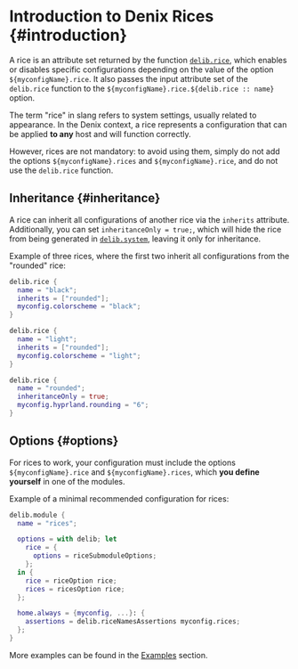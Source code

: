 # Introduction to Denix Rices {#introduction}
A rice is an attribute set returned by the function [`delib.rice`](/rices/structure), which enables or disables specific configurations depending on the value of the option `${myconfigName}.rice`. It also passes the input attribute set of the `delib.rice` function to the `${myconfigName}.rice.${delib.rice :: name}` option.

The term "rice" in slang refers to system settings, usually related to appearance. In the Denix context, a rice represents a configuration that can be applied **to any** host and will function correctly.

However, rices are not mandatory: to avoid using them, simply do not add the options `${myconfigName}.rices` and `${myconfigName}.rice`, and do not use the `delib.rice` function.

## Inheritance {#inheritance}
A rice can inherit all configurations of another rice via the `inherits` attribute. Additionally, you can set `inheritanceOnly = true;`, which will hide the rice from being generated in [`delib.system`](/TODO), leaving it only for inheritance.

Example of three rices, where the first two inherit all configurations from the "rounded" rice:

```nix
delib.rice {
  name = "black";
  inherits = ["rounded"];
  myconfig.colorscheme = "black";
}
```

```nix
delib.rice {
  name = "light";
  inherits = ["rounded"];
  myconfig.colorscheme = "light";
}
```

```nix
delib.rice {
  name = "rounded";
  inheritanceOnly = true;
  myconfig.hyprland.rounding = "6";
}
```

## Options {#options}
For rices to work, your configuration must include the options `${myconfigName}.rice` and `${myconfigName}.rices`, which **you define yourself** in one of the modules.

Example of a minimal recommended configuration for rices:

```nix
delib.module {
  name = "rices";

  options = with delib; let
    rice = {
      options = riceSubmoduleOptions;
    };
  in {
    rice = riceOption rice;
    rices = ricesOption rice;
  };

  home.always = {myconfig, ...}: {
    assertions = delib.riceNamesAssertions myconfig.rices;
  };
}
```

More examples can be found in the [Examples](/rices/examples) section.
